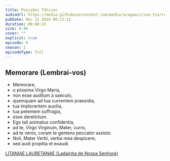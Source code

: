 ```yaml
---
title: Posições Táticas
audioUrl: https://media.githubusercontent.com/media/araguaci/sun-tzu/refs/heads/main/public/audio/05-cap-04-posicoes-taticas.mp3
pubDate: Dec 12 2024 00:11:11
duration: 00:00:33
size: 0.96
cover: ""
explicit: true
episode: 6
season: 2
episodeType: full
---
```


## Memorare (Lembrai-vos)

  - Memorare,
  - o piissima Virgo Maria,
  - non esse auditum a saeculo,
  - quemquam ad tua currentem praesidia,
  - tua implorantem auxilia,
  - tua petentem suffragia,
  - esse derelictum.
  - Ego tali animatus confidentia,
  - ad te, Virgo Virginum, Mater, curro,
  - ad te venio, coram te gemens peccator assisto.
  - Noli, Mater Verbi, verba mea despicere;
  - sed audi propitia et exaudi.

<div class="text-center mt-16">
  <a class="btn btn-accent mt-9" href="/episode/post05">LITANIAE LAURETANAE (Ladainha de Nossa Senhora)</a>
</div>